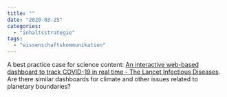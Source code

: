 ```yaml
---
title: ""
date: "2020-03-25"
categories: 
  - "inhaltsstrategie"
tags: 
  - "wissenschaftskommunikation"
---
```


A best practice case for science content: [An interactive web-based dashboard to track COVID-19 in real time - The Lancet Infectious Diseases](https://www.thelancet.com/journals/laninf/article/PIIS1473-3099(20)30120-1/fulltext). Are there similar dashboards for climate and other issues related to planetary boundaries?
